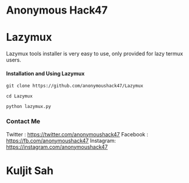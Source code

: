 # Anonymous Hack47
# Lazymux
Lazymux tools installer is very easy to use, only provided for lazy termux users.

#### Installation and Using Lazymux
```
git clone https://github.com/anonymoushack47/Lazymux
```
```
cd Lazymux
```
```
python lazymux.py
```

### Contact Me
Twitter   : https://twitter.com/anonymoushack47
Facebook : https://fb.com/anonymoushack47
Instagram: https://instagram.com/anonymoushack47

# Kuljit Sah
